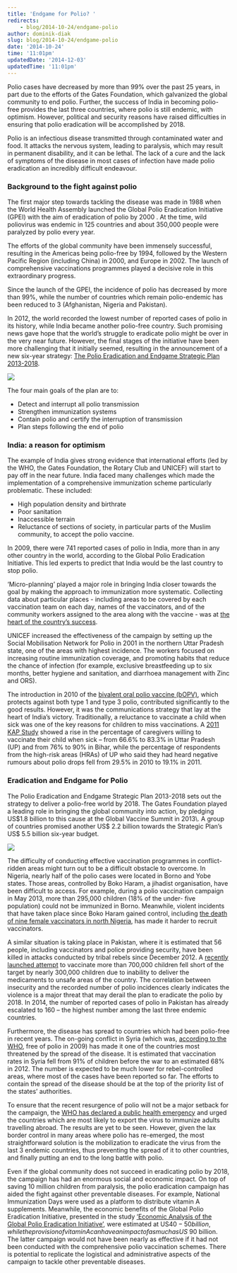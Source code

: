 ```yaml
---
title: 'Endgame for Polio? '
redirects:
    - blog/2014-10-24/endgame-polio
author: dominik-diak
slug: blog/2014-10-24/endgame-polio
date: '2014-10-24'
time: '11:01pm'
updatedDate: '2014-12-03'
updatedTime: '11:01pm'
---
```

Polio cases have decreased by more than 99% over the past 25 years, in part due to the efforts of the Gates Foundation, which galvanized the global community to end polio. Further, the success of India in becoming polio-free provides the last three countries, where polio is still endemic, with optimism. However, political and security reasons have raised difficulties in ensuring that polio eradication will be accomplished by 2018.

Polio is an infectious disease transmitted through contaminated water and food. It attacks the nervous system, leading to paralysis, which may result in permanent disability, and it can be lethal. The lack of a cure and the lack of symptoms of the disease in most cases of infection have made polio eradication an incredibly difficult endeavour.

### Background to the fight against polio

The first major step towards tackling the disease was made in 1988 when the World Health Assembly launched the Global Polio Eradication Initiative (GPEI) with the aim of eradication of polio by 2000 . At the time, wild poliovirus was endemic in 125 countries and about 350,000 people were paralyzed by polio every year.

The efforts of the global community have been immensely successful, resulting in the Americas being polio-free by 1994, followed by the Western Pacific Region (including China) in 2000, and Europe in 2002\. The launch of comprehensive vaccinations programmes played a decisive role in this extraordinary progress.

Since the launch of the GPEI, the incidence of polio has decreased by more than 99%, while the number of countries which remain polio-endemic has been reduced to 3 (Afghanistan, Nigeria and Pakistan).

In 2012, the world recorded the lowest number of reported cases of polio in its history, while India became another polio-free country. Such promising news gave hope that the world’s struggle to eradicate polio might be over in the very near future. However, the final stages of the initiative have been more challenging that it initially seemed, resulting in the announcement of a new six-year strategy: [The Polio Eradication and Endgame Strategic Plan 2013-2018](http://www.polioeradication.org/Portals/0/Document/Resources/StrategyWork/PEESP_EN_US.pdf).

![](/images/uploads/endgame_major_objectives_slide2.png)

The four main goals of the plan are to:

*   Detect and interrupt all polio transmission
*   Strengthen immunization systems
*   Contain polio and certify the interruption of transmission
*   Plan steps following the end of polio

### India: a reason for optimism

The example of India gives strong evidence that international efforts (led by the WHO, the Gates Foundation, the Rotary Club and UNICEF) will start to pay off in the near future. India faced many challenges which made the implementation of a comprehensive immunization scheme particularly problematic. These included:

*   High population density and birthrate
*   Poor sanitation
*   Inaccessible terrain
*   Reluctance of sections of society, in particular parts of the Muslim community, to accept the polio vaccine.

In 2009, there were 741 reported cases of polio in India, more than in any other country in the world, according to the Global Polio Eradication Initiative. This led experts to predict that India would be the last country to stop polio.

‘Micro-planning’ played a major role in bringing India closer towards the goal by making the approach to immunization more systematic. Collecting data about particular places - including areas to be covered by each vaccination team on each day, names of the vaccinators, and of the community workers assigned to the area along with the vaccine - was at [the heart of the country’s success](https://www.givingwhatwecan.org/blog/2014-03-27/india-fights-polio-and-wins).

UNICEF increased the effectiveness of the campaign by setting up the Social Mobilisation Network for Polio in 2001 in the northern Uttar Pradesh state, one of the areas with highest incidence. The workers focused on increasing routine immunization coverage, and promoting habits that reduce the chance of infection (for example, exclusive breastfeeding up to six months, better hygiene and sanitation, and diarrhoea management with Zinc and ORS).

The introduction in 2010 of the [bivalent oral polio vaccine (bOPV)](http://www.polioeradication.org/Polioandprevention/Thevaccines/BivalentOPV.aspx), which protects against both type 1 and type 3 polio, contributed significantly to the good results. However, it was the communications strategy that lay at the heart of India’s victory. Traditionally, a reluctance to vaccinate a child when sick was one of the key reasons for children to miss vaccinations. A [2011 KAP Study](http://polioinfo.org/index.php/communication-in-action/india/overview#c) showed a rise in the percentage of caregivers willing to vaccinate their child when sick – from 66.6% to 83.3% in Uttar Pradesh (UP) and from 76% to 90% in Bihar, while the percentage of respondents from the high-risk areas (HRAs) of UP who said they had heard negative rumours about polio drops fell from 29.5% in 2010 to 19.1% in 2011.

### Eradication and Endgame for Polio

The Polio Eradication and Endgame Strategic Plan 2013-2018 sets out the strategy to deliver a polio-free world by 2018\. The Gates Foundation played a leading role in bringing the global community into action, by pledging US$1.8 billion to this cause at the Global Vaccine Summit in 2013\. A group of countries promised another US$ 2.2 billion towards the Strategic Plan’s US$ 5.5 billion six-year budget.

![](/images/uploads/polio.jpg)

The difficulty of conducting effective vaccination programmes in conflict-ridden areas might turn out to be a difficult obstacle to overcome. In Nigeria, nearly half of the polio cases were located in Borno and Yobe states. Those areas, controlled by Boko Haram, a jihadist organisation, have been difficult to access. For example, during a polio vaccination campaign in May 2013, more than 295,000 children (18% of the under- five population) could not be immunized in Borno. Meanwhile, violent incidents that have taken place since Boko Haram gained control, including [the death of nine female vaccinators in north Nigeria](http://www.bbc.co.uk/news/world-africa-21381773), has made it harder to recruit vaccinators.

A similar situation is taking place in Pakistan, where it is estimated that 56 people, including vaccinators and police providing security, have been killed in attacks conducted by tribal rebels since December 2012\. A [recently launched attempt](http://www.aljazeera.com/news/asia/2014/08/pakistan-restarts-polio-drive-tribal-areas-2014825114222607877.html) to vaccinate more than 700,000 children fell short of the target by nearly 300,000 children due to inability to deliver the medicaments to unsafe areas of the country. The correlation between insecurity and the recorded number of polio incidences clearly indicates the violence is a major threat that may derail the plan to eradicate the polio by 2018\. In 2014, the number of reported cases of polio in Pakistan has already escalated to 160 – the highest number among the last three endemic countries.

Furthermore, the disease has spread to countries which had been polio-free in recent years. The on-going conflict in Syria (which was, [according to the WHO](http://www.bbc.co.uk/news/magazine-26734465), free of polio in 2009) has made it one of the countries most threatened by the spread of the disease. It is estimated that vaccination rates in Syria fell from 91% of children before the war to an estimated 68% in 2012\. The number is expected to be much lower for rebel-controlled areas, where most of the cases have been reported so far. The efforts to contain the spread of the disease should be at the top of the priority list of the states’ authorities.

To ensure that the recent resurgence of polio will not be a major setback for the campaign, the [WHO has declared a public health emergency](http://www.who.int/mediacentre/news/statements/2014/polio-20140505/en/) and urged the countries which are most likely to export the virus to immunize adults travelling abroad. The results are yet to be seen. However, given the lax border control in many areas where polio has re-emerged, the most straightforward solution is the mobilization to eradicate the virus from the last 3 endemic countries, thus preventing the spread of it to other countries, and finally putting an end to the long battle with polio.

Even if the global community does not succeed in eradicating polio by 2018, the campaign has had an enormous social and economic impact. On top of saving 10 million children from paralysis, the polio eradication campaign has aided the fight against other preventable diseases. For example, National Immunization Days were used as a platform to distribute vitamin A supplements. Meanwhile, the economic benefits of the Global Polio Eradication Initiative, presented in the study [‘Economic Analysis of the Global Polio Eradication Initiative’](http://www.polioeradication.org/portals/0/document/resources/strategywork/economiccase.pdf), were estimated at US$40-50 billion, while the provision of vitamin A can have an impact of as much as US$ 90 billion. The latter campaign would not have been nearly as effective if it had not been conducted with the comprehensive polio vaccination schemes. There is potential to replicate the logistical and administrative aspects of the campaign to tackle other preventable diseases.